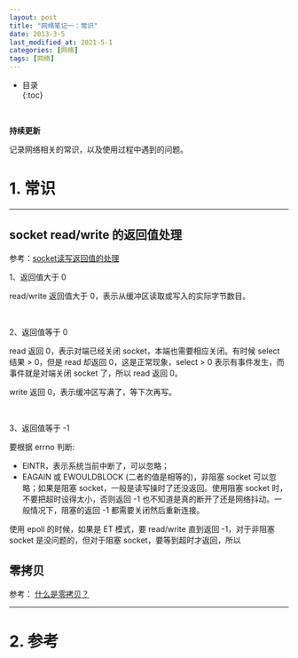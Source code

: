 ```yaml
---
layout: post
title: "网络笔记一：常识"
date: 2013-3-5
last_modified_at: 2021-5-1
categories: [网络]
tags: [网络]
---
```


* 目录  
{:toc}
<br/>

**持续更新**   

记录网络相关的常识，以及使用过程中遇到的问题。    

# 1. 常识

---

## socket read/write 的返回值处理

参考：[socket读写返回值的处理](https://cloud.tencent.com/developer/article/1021456)    

1、返回值大于 0    

read/write 返回值大于 0，表示从缓冲区读取或写入的实际字节数目。  

<br/>

2、返回值等于 0     

read 返回 0，表示对端已经关闭 socket，本端也需要相应关闭。有时候 select 结果 > 0，但是 read 却返回 0，这是正常现象，select > 0 表示有事件发生，而事件就是对端关闭 socket 了，所以 read 返回 0。   

write 返回 0，表示缓冲区写满了，等下次再写。   

<br/>

3、返回值等于 -1

要根据 errno 判断:    

* EINTR，表示系统当前中断了，可以忽略；  
* EAGAIN 或 EWOULDBLOCK (二者的值是相等的)，非阻塞 socket 可以忽略；如果是阻塞 socket，一般是读写操时了还没返回。使用阻塞 socket 时，不要把超时设得太小，否则返回 -1 也不知道是真的断开了还是网络抖动。一般情况下，阻塞的返回 -1 都需要关闭然后重新连接。  

使用 epoll 的时候，如果是 ET 模式，要 read/write 直到返回 -1，对于非阻塞 socket 是没问题的，但对于阻塞 socket，要等到超时才返回，所以



## 零拷贝

参考： [什么是零拷贝？](https://xiaolincoding.com/os/8_network_system/zero_copy.html#_9-1-%E4%BB%80%E4%B9%88%E6%98%AF%E9%9B%B6%E6%8B%B7%E8%B4%9D)

---

# 2. 参考